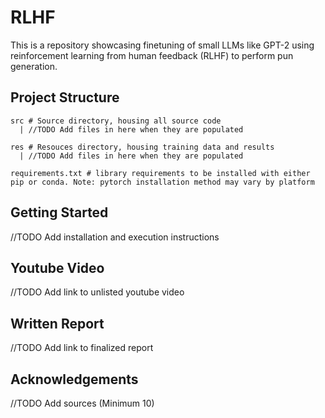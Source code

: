 # RLHF
This is a repository showcasing finetuning of small LLMs like GPT-2 using reinforcement learning from human feedback (RLHF) to perform pun generation.


## Project Structure
```
src # Source directory, housing all source code
  | //TODO Add files in here when they are populated

res # Resouces directory, housing training data and results
  | //TODO Add files in here when they are populated

requirements.txt # library requirements to be installed with either pip or conda. Note: pytorch installation method may vary by platform

```

## Getting Started
//TODO Add installation and execution instructions

## Youtube Video
//TODO Add link to unlisted youtube video

## Written Report
//TODO Add link to finalized report

## Acknowledgements 
//TODO Add sources (Minimum 10)
